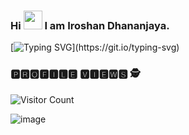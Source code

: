 ### Hi <img src="https://github.com/IroshanDhananjaya/IroshanDhananjaya/tree/master/assets/images/hi.gif" width="30px"> I am Iroshan Dhananjaya.

[![Typing SVG](https://readme-typing-svg.herokuapp.com?font=&color=%2302CC00&size=25&width=450&lines=Software+Developer+And;Designer;)](https://git.io/typing-svg)

### 🅿🆁🅾🅵🅸🅻🅴 🆅🅸🅴🆆🆂 🕵️‍

![Visitor Count](https://profile-counter.glitch.me/{IroshanDhananjaya}/count.svg)

![image](https://github.com/IroshanDhananjaya/IroshanDhananjaya/tree/master/assets/images/mypic.jpg)